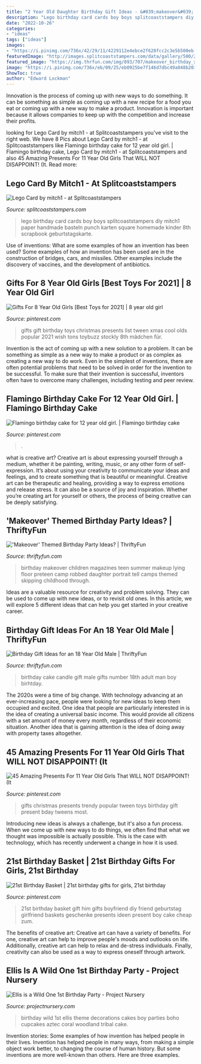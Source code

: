 ```yaml
---
title: "2 Year Old Daughter Birthday Gift Ideas - &#039;makeover&#039; Themed Birthday Party Ideas?"
description: "Lego birthday card cards boy boys splitcoaststampers diy mitch1 paper handmade basteln punch karten square homemade kinder 8th scrapbook geburtstagskarte"
date: "2022-10-26"
categories:
- "ideas"
tags: ["ideas"]
images:
- "https://i.pinimg.com/736x/42/29/11/4229112e4ebce2f620fcc2c3e5b500eb.jpg"
featuredImage: "http://images.splitcoaststampers.com/data/gallery/500/2012/08/02/DSCF6023_800x600_by_mitch1.jpg"
featured_image: "https://img.thrfun.com/img/093/707/makeover_birthday_x1.jpg"
image: "https://i.pinimg.com/736x/eb/09/25/eb0925be7f146d7dbc49a048b201f67b--st-birthday-basket-boy-st-birthday-gift.jpg"
ShowToc: true
author: "Edward Lockman"
---
```



Innovation is the process of coming up with new ways to do something. It can be something as simple as coming up with a new recipe for a food you eat or coming up with a new way to make a product. Innovation is important because it allows companies to keep up with the competition and increase their profits.

	

		
looking for Lego Card by mitch1 - at Splitcoaststampers you've visit to the right web. We have 8 Pics about Lego Card by mitch1 - at Splitcoaststampers like Flamingo birthday cake for 12 year old girl. | Flamingo birthday cake, Lego Card by mitch1 - at Splitcoaststampers and also 45 Amazing Presents For 11 Year Old Girls That WILL NOT DISAPPOINT! (It. Read more:
		
    
## Lego Card By Mitch1 - At Splitcoaststampers

<img loading=lazy src="http://images.splitcoaststampers.com/data/gallery/500/2012/08/02/DSCF6023_800x600_by_mitch1.jpg" onerror="this.onerror=null;this.src='https://tse4.mm.bing.net/th?id=OIP.M2XVu0D9RhEClDG3-TSmLwHaFj&amp;pid=15.1';" alt="Lego Card by mitch1 - at Splitcoaststampers">

_Source: splitcoaststampers.com_

>lego birthday card cards boy boys splitcoaststampers diy mitch1 paper handmade basteln punch karten square homemade kinder 8th scrapbook geburtstagskarte. 

	

Use of inventions: What are some examples of how an invention has been used?
Some examples of how an invention has been used are in the construction of bridges, cars, and missiles. Other examples include the discovery of vaccines, and the development of antibiotics.

    
## Gifts For 8 Year Old Girls [Best Toys For 2021] | 8 Year Old Girl

<img loading=lazy src="https://i.pinimg.com/736x/3c/1d/8d/3c1d8d3ab3bb3138acba75bcdec305f0.jpg" onerror="this.onerror=null;this.src='https://tse4.mm.bing.net/th?id=OIP.fWncHoEWsdY9oxoiDzlLAQHaOG&amp;pid=15.1';" alt="Gifts For 8 Year Old Girls [Best Toys for 2021] | 8 year old girl">

_Source: pinterest.com_

>gifts gift birthday toys christmas presents list tween xmas cool olds popular 2021 wish tons toybuzz stockly 8th mädchen für. 

	

Invention is the act of coming up with a new solution to a problem. It can be something as simple as a new way to make a product or as complex as creating a new way to do work. Even in the simplest of inventions, there are often potential problems that need to be solved in order for the invention to be successful. To make sure that their invention is successful, inventors often have to overcome many challenges, including testing and peer review.

    
## Flamingo Birthday Cake For 12 Year Old Girl. | Flamingo Birthday Cake

<img loading=lazy src="https://i.pinimg.com/736x/42/29/11/4229112e4ebce2f620fcc2c3e5b500eb.jpg" onerror="this.onerror=null;this.src='https://tse1.mm.bing.net/th?id=OIP.VGzcM0DTiK11X8j4aUVlJgHaJ3&amp;pid=15.1';" alt="Flamingo birthday cake for 12 year old girl. | Flamingo birthday cake">

_Source: pinterest.com_

>. 

	

what is creative art?
Creative art is about expressing yourself through a medium, whether it be painting, writing, music, or any other form of self-expression. It’s about using your creativity to communicate your ideas and feelings, and to create something that is beautiful or meaningful.
Creative art can be therapeutic and healing, providing a way to express emotions and release stress. It can also be a source of joy and inspiration. Whether you’re creating art for yourself or others, the process of being creative can be deeply satisfying.

    
## &#039;Makeover&#039; Themed Birthday Party Ideas? | ThriftyFun

<img loading=lazy src="https://img.thrfun.com/img/093/707/makeover_birthday_x1.jpg" onerror="this.onerror=null;this.src='https://tse2.mm.bing.net/th?id=OIP.wOy9FcQcbj077keuPvc-igHaHf&amp;pid=15.1';" alt="&#039;Makeover&#039; Themed Birthday Party Ideas? | ThriftyFun">

_Source: thriftyfun.com_

>birthday makeover children magazines teen summer makeup lying floor preteen camp robbed daughter portrait tell camps themed skipping childhood through. 

	

Ideas are a valuable resource for creativity and problem solving. They can be used to come up with new ideas, or to revisit old ones. In this article, we will explore 5 different ideas that can help you get started in your creative career.

    
## Birthday Gift Ideas For An 18 Year Old Male | ThriftyFun

<img loading=lazy src="https://img.thrfun.com/img/087/821/18th_birhtday_l3.jpg" onerror="this.onerror=null;this.src='https://tse3.mm.bing.net/th?id=OIP.wsbFuIrK7csTmxbtxcSyqwHaE8&amp;pid=15.1';" alt="Birthday Gift Ideas for an 18 Year Old Male | ThriftyFun">

_Source: thriftyfun.com_

>birthday cake candle gift male gifts number 18th adult man boy birhtday. 

	

The 2020s were a time of big change. With technology advancing at an ever-increasing pace, people were looking for new ideas to keep them occupied and excited. One idea that people are particularly interested in is the idea of creating a universal basic income. This would provide all citizens with a set amount of money every month, regardless of their economic situation. Another idea that is gaining attention is the idea of doing away with property taxes altogether.

    
## 45 Amazing Presents For 11 Year Old Girls That WILL NOT DISAPPOINT! (It

<img loading=lazy src="https://i.pinimg.com/736x/87/60/f1/8760f153addc310db112891a1bba90aa--tween-girl-gifts-tween-girls.jpg" onerror="this.onerror=null;this.src='https://tse4.mm.bing.net/th?id=OIP.6wVh1ckzHufrqieQ29gMeAHaLG&amp;pid=15.1';" alt="45 Amazing Presents For 11 Year Old Girls That WILL NOT DISAPPOINT! (It">

_Source: pinterest.com_

>gifts christmas presents trendy popular tween toys birthday gift present bday tweens most. 

	

Introducing new ideas is always a challenge, but it's also a fun process. When we come up with new ways to do things, we often find that what we thought was impossible is actually possible. This is the case with technology, which has recently underwent a change in how it is used. 

    
## 21st Birthday Basket | 21st Birthday Gifts For Girls, 21st Birthday

<img loading=lazy src="https://i.pinimg.com/736x/eb/09/25/eb0925be7f146d7dbc49a048b201f67b--st-birthday-basket-boy-st-birthday-gift.jpg" onerror="this.onerror=null;this.src='https://tse4.mm.bing.net/th?id=OIP.etjduVcONF9yIDI3K2QZSAHaNK&amp;pid=15.1';" alt="21st Birthday Basket | 21st birthday gifts for girls, 21st birthday">

_Source: pinterest.com_

>21st birthday basket gift him gifts boyfriend diy friend geburtstag girlfriend baskets geschenke presents ideen present boy cake cheap zum. 

	

The benefits of creative art:
Creative art can have a variety of benefits. For one, creative art can help to improve people's moods and outlooks on life. Additionally, creative art can help to relax and de-stress individuals. Finally, creativity can also be used as a way to express oneself through artwork.

    
## Ellis Is A Wild One 1st Birthday Party - Project Nursery

<img loading=lazy src="https://projectnursery.com/wp-content/uploads/2015/04/WildOne-dressyourkid-168-683x1024.jpg" onerror="this.onerror=null;this.src='https://tse2.mm.bing.net/th?id=OIP.INyYy3yzeMihKXa1QMW68wHaLG&amp;pid=15.1';" alt="Ellis is a Wild One 1st Birthday Party - Project Nursery">

_Source: projectnursery.com_

>birthday wild 1st ellis theme decorations cakes boy parties boho cupcakes aztec coral woodland tribal cake. 

	

Invention stories: Some examples of how invention has helped people in their lives.
Invention has helped people in many ways, from making a simple object work better, to changing the course of human history. But some inventions are more well-known than others. Here are three examples.

